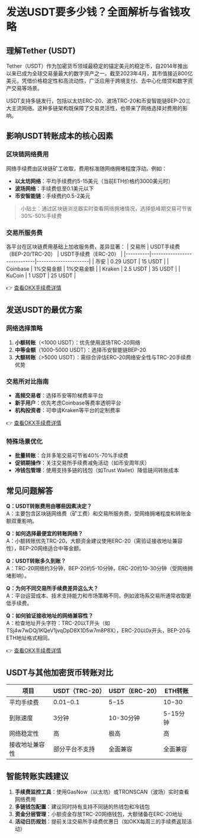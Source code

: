 # 发送USDT要多少钱？全面解析与省钱攻略

## 理解Tether (USDT)
Tether（USDT）作为加密货币领域最稳定的锚定美元的稳定币，自2014年推出以来已成为全球交易量最大的数字资产之一。截至2023年4月，其市值接近800亿美元，凭借价格稳定性和高流动性，广泛应用于跨境支付、去中心化借贷和数字资产交易等场景。

USDT支持多链发行，包括以太坊ERC-20、波场TRC-20和币安智能链BEP-20三大主流网络。这种多链架构既保障了交易灵活性，也带来了网络选择对费用的影响。

## 影响USDT转账成本的核心因素
### 区块链网络费用
网络手续费由区块链矿工收取，费用标准随网络拥堵程度浮动。例如：
- **以太坊网络**：平均手续费约5-15美元（当前ETH价格约3000美元时）
- **波场网络**：手续费低至0.1美元以下
- **币安智能链**：手续费约0.5-2美元

> 小贴士：通过区块链浏览器实时查看网络拥堵情况，选择低峰期交易可节省30%-50%手续费

### 交易所服务费
各平台在区块链费用基础上加收服务费，差异显著：
| 交易所   | USDT手续费（BEP-20/TRC-20） | USDT手续费（ERC-20） |
|----------|-----------------------------|----------------------|
| 币安     | 0.29 USDT                   | 15 USDT             |
| Coinbase | 1%交易金额                  | 1%交易金额          |
| Kraken   | 2.5 USDT                    | 35 USDT             |
| KuCoin   | 1 USDT                      | 25 USDT             |

👉 [查看OKX手续费详情](https://bit.ly/okx_welcome)

## 发送USDT的最优方案
### 网络选择策略
1. **小额转账**（<1000 USDT）：优先使用波场TRC-20网络
2. **中等金额**（1000-5000 USDT）：选择币安智能链BEP-20
3. **大额转账**（>5000 USDT）：需综合评估ERC-20网络安全性与TRC-20手续费优势

### 交易所对比指南
- **高频交易者**：选择币安等阶梯费率平台
- **新手用户**：优先考虑Coinbase等费率透明平台
- **机构投资者**：可申请Kraken等平台的定制费率

👉 [查看OKX手续费详情](https://bit.ly/okx_welcome)

### 特殊场景优化
- **批量转账**：合并多笔交易可节省40%-70%手续费
- **促销期操作**：关注交易所手续费减免活动（如币安周年庆）
- **冷钱包管理**：使用支持多链的钱包（如Trust Wallet）降低链间转账成本

## 常见问题解答
**Q：USDT转账费用由哪些因素决定？**  
A：主要包含区块链网络费（矿工费）和交易所服务费，受网络拥堵程度和转账金额双重影响。

**Q：如何选择最便宜的转账网络？**  
A：小额转账优先TRC-20，大额资金建议使用ERC-20（需验证接收地址兼容性），BEP-20网络适合中等金额。

**Q：USDT转账多久到账？**  
A：TRC-20网络约3分钟，BEP-20约5-10分钟，ERC-20约10-30分钟（受网络拥堵影响）。

**Q：为何不同交易所手续费差异这么大？**  
A：平台运营成本、技术支持能力和市场策略不同，例如波场系交易所通常收取更低手续费。

**Q：如何验证接收地址的网络兼容性？**  
A：检查地址开头字符：TRC-20以T开头（如TSj4w7wDQj1KQeV1jvqDpD8X1D5w7m8P8X），ERC-20以0x开头，BEP-20与ETH地址格式相同。

👉 [查看OKX手续费详情](https://bit.ly/okx_welcome)

## USDT与其他加密货币转账对比
| 项目          | USDT（TRC-20） | USDT（ERC-20） | ETH转账   |
|---------------|----------------|----------------|-----------|
| 平均手续费    | $0.01-$0.1     | $5-$15         | $10-$30   |
| 到账速度      | 3分钟          | 10-30分钟      | 5-15分钟  |
| 网络稳定性    | 高             | 极高           | 高        |
| 接收地址兼容性| 部分平台不支持 | 全面兼容       | 全面兼容  |

## 智能转账实践建议
1. **手续费监控工具**：使用GasNow（以太坊）或TRONSCAN（波场）实时查看网络费用
2. **多链钱包配置**：建议同时持有支持不同链的热钱包和冷钱包
3. **资金分层管理**：小额资金存放TRC-20网络钱包，大额储备在ERC-20地址
4. **活动日历规划**：提前关注交易所手续费优惠日（如OKX每周三的手续费返现活动）
